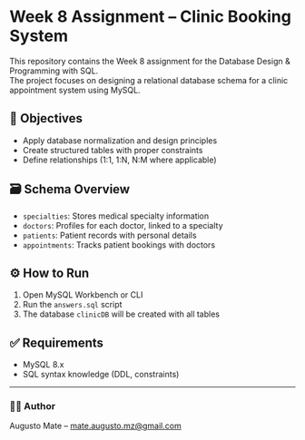# Week 8 Assignment – Clinic Booking System

This repository contains the Week 8 assignment for the Database Design & Programming with SQL.  
The project focuses on designing a relational database schema for a clinic appointment system using MySQL.

## 📘 Objectives

- Apply database normalization and design principles
- Create structured tables with proper constraints
- Define relationships (1:1, 1:N, N:M where applicable)

## 🗃️ Schema Overview

- `specialties`: Stores medical specialty information
- `doctors`: Profiles for each doctor, linked to a specialty
- `patients`: Patient records with personal details
- `appointments`: Tracks patient bookings with doctors

## ⚙️ How to Run

1. Open MySQL Workbench or CLI
2. Run the `answers.sql` script
3. The database `clinicDB` will be created with all tables

## ✅ Requirements

- MySQL 8.x
- SQL syntax knowledge (DDL, constraints)

---

### 👨‍💻 Author

Augusto Mate – mate.augusto.mz@gmail.com
